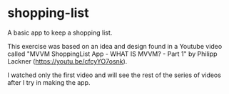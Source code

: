 # shopping-list
A basic app to keep a shopping list.

This exercise was based on an idea and design found in a Youtube video
called "MVVM ShoppingList App - WHAT IS MVVM? - Part 1" by Philipp Lackner
(https://youtu.be/cfcyYO7osnk).

I watched only the first video and will see the rest of the series of videos
after I try in making the app.
